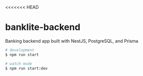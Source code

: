 <<<<<<< HEAD
# banklite-backend
Banking backend app built with NestJS, PostgreSQL, and Prisma



```bash
# development
$ npm run start

# watch mode
$ npm run start:dev

```


